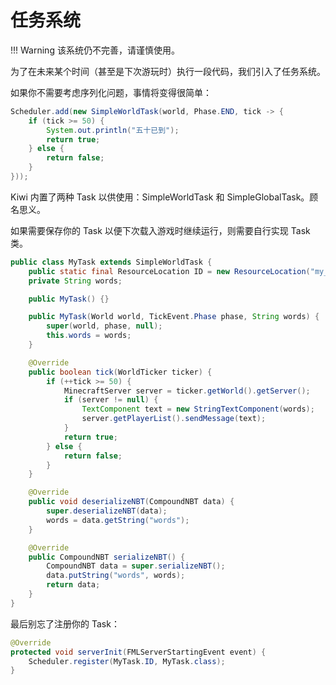 # 任务系统

!!! Warning
  该系统仍不完善，请谨慎使用。

为了在未来某个时间（甚至是下次游玩时）执行一段代码，我们引入了任务系统。

如果你不需要考虑序列化问题，事情将变得很简单：

```java
Scheduler.add(new SimpleWorldTask(world, Phase.END, tick -> {
    if (tick >= 50) {
        System.out.println("五十已到");
        return true;
    } else {
        return false;
    }
}));
```

Kiwi 内置了两种 Task 以供使用：SimpleWorldTask 和 SimpleGlobalTask。顾名思义。

如果需要保存你的 Task 以便下次载入游戏时继续运行，则需要自行实现 Task 类。

```java
public class MyTask extends SimpleWorldTask {
    public static final ResourceLocation ID = new ResourceLocation("my_mod", "test");
    private String words;

    public MyTask() {}

    public MyTask(World world, TickEvent.Phase phase, String words) {
        super(world, phase, null);
        this.words = words;
    }

    @Override
    public boolean tick(WorldTicker ticker) {
        if (++tick >= 50) {
            MinecraftServer server = ticker.getWorld().getServer();
            if (server != null) {
                TextComponent text = new StringTextComponent(words);
                server.getPlayerList().sendMessage(text);
            }
            return true;
        } else {
            return false;
        }
    }

    @Override
    public void deserializeNBT(CompoundNBT data) {
        super.deserializeNBT(data);
        words = data.getString("words");
    }

    @Override
    public CompoundNBT serializeNBT() {
        CompoundNBT data = super.serializeNBT();
        data.putString("words", words);
        return data;
    }
}
```

最后别忘了注册你的 Task：

```java
@Override
protected void serverInit(FMLServerStartingEvent event) {
    Scheduler.register(MyTask.ID, MyTask.class);
}
```
